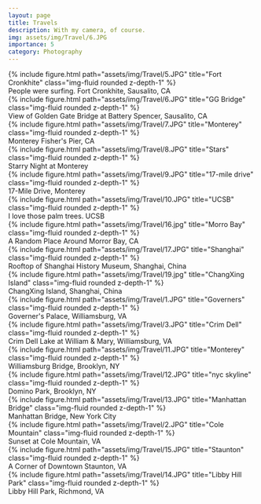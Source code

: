 ```yaml
---
layout: page
title: Travels
description: With my camera, of course.
img: assets/img/Travel/6.JPG
importance: 5
category: Photography
---
```


<div class="row">
    <div class="col-sm-0 mt-3 mt-md-0 mx-auto">
        {% include figure.html path="assets/img/Travel/5.JPG" title="Fort Cronkhite" class="img-fluid rounded z-depth-1" %}
    </div>
</div>
<div class="caption">
    People were surfing. Fort Cronkhite, Sausalito, CA
</div>

<div class="row">
    <div class="col-sm-0 mt-3 mt-md-0 mx-auto">
        {% include figure.html path="assets/img/Travel/6.JPG" title="GG Bridge" class="img-fluid rounded z-depth-1" %}
    </div>
</div>
<div class="caption">
    View of Golden Gate Bridge at Battery Spencer, Sausalito, CA
</div>

<div class="row">
    <div class="col-sm-0 mt-3 mt-md-0 mx-auto">
        {% include figure.html path="assets/img/Travel/7.JPG" title="Monterey" class="img-fluid rounded z-depth-1" %}
    </div>
</div>
<div class="caption">
    Monterey Fisher's Pier, CA
</div>
<div class="row">
    <div class="col-sm-0 mt-3 mt-md-0 mx-auto">
        {% include figure.html path="assets/img/Travel/8.JPG" title="Stars" class="img-fluid rounded z-depth-1" %}
    </div>
</div>
<div class="caption">
    Starry Night at Monterey
</div>
<div class="row">
    <div class="col-sm-0 mt-3 mt-md-0 mx-auto">
        {% include figure.html path="assets/img/Travel/9.JPG" title="17-mile drive" class="img-fluid rounded z-depth-1" %}
    </div>
</div>
<div class="caption">
    17-Mile Drive, Monterey
</div>
<div class="row">
    <div class="col-sm-0 mt-3 mt-md-0 mx-auto">
        {% include figure.html path="assets/img/Travel/10.JPG" title="UCSB" class="img-fluid rounded z-depth-1" %}
    </div>
</div>
<div class="caption">
    I love those palm trees. UCSB
</div>
<div class="row">
    <div class="col-sm-0 mt-3 mt-md-0 mx-auto">
        {% include figure.html path="assets/img/Travel/16.jpg" title="Morro Bay" class="img-fluid rounded z-depth-1" %}
    </div>
</div>
<div class="caption">
   A Random Place Around Morror Bay, CA
</div>
<div class="row">
    <div class="col-sm-0 mt-3 mt-md-0 mx-auto">
        {% include figure.html path="assets/img/Travel/17.JPG" title="Shanghai" class="img-fluid rounded z-depth-1" %}
    </div>
</div>
<div class="caption">
    Rooftop of Shanghai History Museum, Shanghai, China
</div>
<div class="row">
    <div class="col-sm-0 mt-3 mt-md-0 mx-auto">
        {% include figure.html path="assets/img/Travel/19.jpg" title="ChangXing Island" class="img-fluid rounded z-depth-1" %}
    </div>
</div>
<div class="caption">
    ChangXing Island, Shanghai, China
</div>
<div class="row">
    <div class="col-sm-0 mt-3 mt-md-0 mx-auto">
        {% include figure.html path="assets/img/Travel/1.JPG" title="Governers" class="img-fluid rounded z-depth-1" %}
    </div>
</div>
<div class="caption">
    Governer's Palace, Williamsburg, VA
</div>
<div class="row">
    <div class="col-sm-0 mt-3 mt-md-0 mx-auto">
        {% include figure.html path="assets/img/Travel/3.JPG" title="Crim Dell" class="img-fluid rounded z-depth-1" %}
    </div>
</div>
<div class="caption">
    Crim Dell Lake at William & Mary, Williamsburg, VA
</div>
<div class="row">
    <div class="col-sm-0 mt-3 mt-md-0 mx-auto">
        {% include figure.html path="assets/img/Travel/11.JPG" title="Monterey" class="img-fluid rounded z-depth-1" %}
    </div>
</div>
<div class="caption">
    Williamsburg Bridge, Brooklyn, NY
</div>
<div class="row">
    <div class="col-sm-0 mt-3 mt-md-0 mx-auto">
        {% include figure.html path="assets/img/Travel/12.JPG" title="nyc skyline" class="img-fluid rounded z-depth-1" %}
    </div>
</div>
<div class="caption">
    Domino Park, Brooklyn, NY
</div>
<div class="row">
    <div class="col-sm-0 mt-3 mt-md-0 mx-auto">
        {% include figure.html path="assets/img/Travel/13.JPG" title="Manhattan Bridge" class="img-fluid rounded z-depth-1" %}
    </div>
</div>
<div class="caption">
    Manhattan Bridge, New York City
</div>

<div class="row">
    <div class="col-sm-0 mt-3 mt-md-0 mx-auto">
        {% include figure.html path="assets/img/Travel/2.JPG" title="Cole Mountain" class="img-fluid rounded z-depth-1" %}
    </div>
</div>
<div class="caption">
    Sunset at Cole Mountain, VA
</div>

<div class="row">
    <div class="col-sm-0 mt-3 mt-md-0 mx-auto">
        {% include figure.html path="assets/img/Travel/15.JPG" title="Staunton" class="img-fluid rounded z-depth-1" %}
    </div>
</div>
<div class="caption">
    A Corner of Downtown Staunton, VA
</div>

<div class="row">
    <div class="col-sm-0 mt-3 mt-md-0 mx-auto">
        {% include figure.html path="assets/img/Travel/14.JPG" title="Libby Hill Park" class="img-fluid rounded z-depth-1" %}
    </div>
</div>
<div class="caption">
    Libby Hill Park, Richmond, VA
</div>